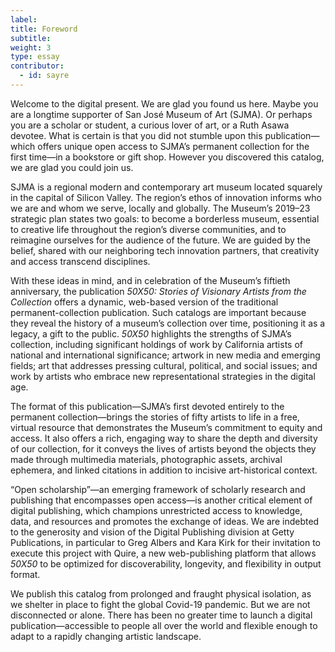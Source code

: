 ```yaml
---
label:
title: Foreword
subtitle:
weight: 3
type: essay
contributor:
  - id: sayre
---
```


Welcome to the digital present. We are glad you found us here. Maybe you are a longtime supporter of San José Museum of Art (SJMA). Or perhaps you are a scholar or student, a curious lover of art, or a Ruth Asawa devotee. What is certain is that you did not stumble upon this publication—which offers unique open access to SJMA’s permanent collection for the first time—in a bookstore or gift shop. However you discovered this catalog, we are glad you could join us.

SJMA is a regional modern and contemporary art museum located squarely in the capital of Silicon Valley. The region’s ethos of innovation informs who we are and whom we serve, locally and globally. The Museum’s 2019–23 strategic plan states two goals: to become a borderless museum, essential to creative life throughout the region’s diverse communities, and to reimagine ourselves for the audience of the future. We are guided by the belief, shared with our neighboring tech innovation partners, that creativity and access transcend disciplines.

With these ideas in mind, and in celebration of the Museum’s fiftieth anniversary, the publication *50X50: Stories of Visionary Artists from the Collection* offers a dynamic, web-based version of the traditional permanent-collection publication. Such catalogs are important because they reveal the history of a museum’s collection over time, positioning it as a legacy, a gift to the public. *50X50* highlights the strengths of SJMA’s collection, including significant holdings of work by California artists of national and international significance; artwork in new media and emerging fields; art that addresses pressing cultural, political, and social issues; and work by artists who embrace new representational strategies in the digital age.

The format of this publication—SJMA’s first devoted entirely to the permanent collection—brings the stories of fifty artists to life in a free, virtual resource that demonstrates the Museum’s commitment to equity and access. It also offers a rich, engaging way to share the depth and diversity of our collection, for it conveys the lives of artists beyond the objects they made through multimedia materials, photographic assets, archival ephemera, and linked citations in addition to incisive art-historical context.

“Open scholarship”—an emerging framework of scholarly research and publishing that encompasses open access—is another critical element of digital publishing, which champions unrestricted access to knowledge, data, and resources and promotes the exchange of ideas. We are indebted to the generosity and vision of the Digital Publishing division at Getty Publications, in particular to Greg Albers and Kara Kirk for their invitation to execute this project with Quire, a new web-publishing platform that allows *50X50* to be optimized for discoverability, longevity, and flexibility in output format.

We publish this catalog from prolonged and fraught physical isolation, as we shelter in place to fight the global Covid-19 pandemic. But we are not disconnected or alone. There has been no greater time to launch a digital publication—accessible to people all over the world and flexible enough to adapt to a rapidly changing artistic landscape.
